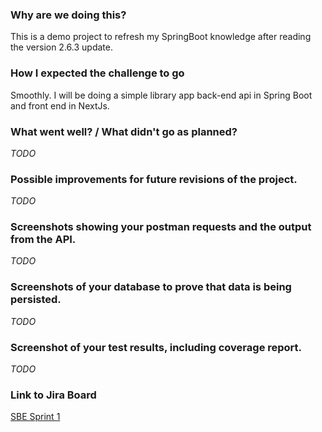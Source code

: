 ### Why are we doing this?
This is a demo project to refresh my SpringBoot knowledge after reading the version 2.6.3 update.

### How I expected the challenge to go
Smoothly. I will be doing a simple library app back-end api in Spring Boot and front end in 
NextJs.

### What went well? / What didn't go as planned?
_TODO_

### Possible improvements for future revisions of the project.
_TODO_

### Screenshots showing your postman requests and the output from the API.
_TODO_

### Screenshots of your database to prove that data is being persisted.
_TODO_

### Screenshot of your test results, including coverage report.
_TODO_

### Link to Jira Board
[SBE Sprint 1](https://codebase101.atlassian.net/jira/software/projects/SBE/boards/5)